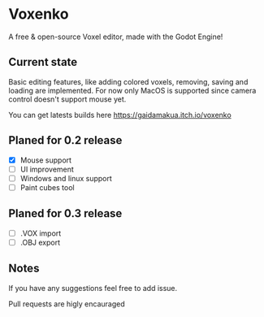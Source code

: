 # Voxenko
A free &amp; open-source Voxel editor, made with the Godot Engine! 

## Current state
Basic editing features, like adding colored voxels, removing, saving and loading are implemented.
For now only MacOS is supported since camera control doesn't support mouse yet.

You can get latests builds here https://gaidamakua.itch.io/voxenko

## Planed for 0.2 release
- [x] Mouse support
- [ ] UI improvement
- [ ] Windows and linux support
- [ ] Paint cubes tool

## Planed for 0.3 release
- [ ] .VOX import
- [ ] .OBJ export

## Notes
If you have any suggestions feel free to add issue.

Pull requests are higly encauraged
